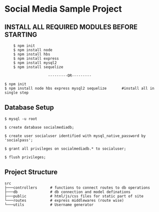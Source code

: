# Social Media Sample Project

## INSTALL ALL REQUIRED MODULES BEFORE STARTING

```shell
    $ npm init
    $ npm install node
    $ npm install hbs
    $ npm install express
    $ npm install mysql2
    $ npm install sequelize
```
                        ---------OR---------

```shell
$ npm init
$ npm install node hbs express mysql2 sequelize       #install all in single step
```

## Database Setup

```shell
$ mysql -u root
```

```mysql
$ create database socialmediadb;

$ create user socialuser identified with mysql_native_password by 'socialpass';

$ grant all privileges on socialmediadb.* to socialuser;

$ flush privileges;
```

## Project Structure

```shell
src
├───controllers      # functions to connect routes to db operations
├───db               # db connection and model definations
├───public           # html/js/css files for static part of site
└───routes           # express middlewares (route wise)
└───utils            # Username generator
```